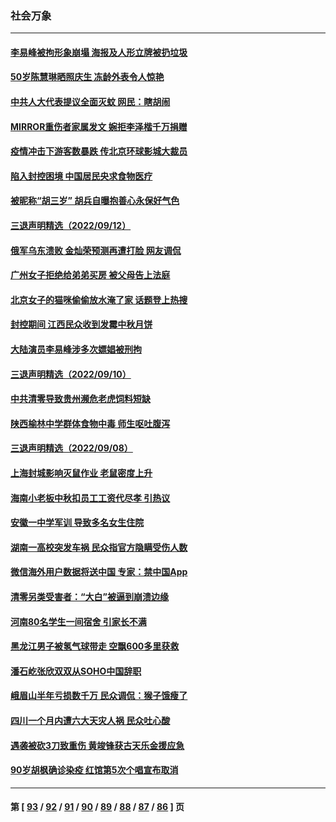 ### 社会万象
---
#### [李易峰被拘形象崩塌 海报及人形立牌被扔垃圾](../../pages/ncid282/n13825175.md) 
#### [50岁陈慧琳晒照庆生 冻龄外表令人惊艳](../../pages/ncid282/n13824346.md) 
#### [中共人大代表提议全面灭蚊 网民：瞎胡闹](../../pages/ncid282/n13824796.md) 
#### [MIRROR重伤者家属发文 婉拒李泽楷千万捐赠](../../pages/ncid282/n13824409.md) 
#### [疫情冲击下游客数暴跌 传北京环球影城大裁员](../../pages/ncid282/n13823898.md) 
#### [陷入封控困境 中国居民央求食物医疗](../../pages/ncid282/n13823589.md) 
#### [被昵称“胡三岁” 胡兵自曝抱善心永保好气色](../../pages/ncid282/n13823595.md) 
#### [三退声明精选（2022/09/12）](../../pages/ncid282/n13823745.md) 
#### [俄军乌东溃败 金灿荣预测再遭打脸 网友调侃](../../pages/ncid282/n13823351.md) 
#### [广州女子拒绝给弟弟买房 被父母告上法庭](../../pages/ncid282/n13823195.md) 
#### [北京女子的猫咪偷偷放水淹了家 话题登上热搜](../../pages/ncid282/n13823152.md) 
#### [封控期间 江西民众收到发霉中秋月饼](../../pages/ncid282/n13823109.md) 
#### [大陆演员李易峰涉多次嫖娼被刑拘](../../pages/ncid282/n13822520.md) 
#### [三退声明精选（2022/09/10）](../../pages/ncid282/n13822071.md) 
#### [中共清零导致贵州濒危老虎饲料短缺](../../pages/ncid282/n13821162.md) 
#### [陕西榆林中学群体食物中毒 师生呕吐腹泻](../../pages/ncid282/n13820911.md) 
#### [三退声明精选（2022/09/08）](../../pages/ncid282/n13820439.md) 
#### [上海封城影响灭鼠作业 老鼠密度上升](../../pages/ncid282/n13819828.md) 
#### [海南小老板中秋扣员工工资代尽孝 引热议](../../pages/ncid282/n13819838.md) 
#### [安徽一中学军训 导致多名女生住院](../../pages/ncid282/n13819752.md) 
#### [湖南一高校突发车祸 民众指官方隐瞒受伤人数](../../pages/ncid282/n13819708.md) 
#### [微信海外用户数据将送中国 专家：禁中国App](../../pages/ncid282/n13819562.md) 
#### [清零另类受害者：“大白”被逼到崩溃边缘](../../pages/ncid282/n13819363.md) 
#### [河南80名学生一间宿舍 引家长不满](../../pages/ncid282/n13819206.md) 
#### [黑龙江男子被氢气球带走 空飘600多里获救](../../pages/ncid282/n13819173.md) 
#### [潘石屹张欣双双从SOHO中国辞职](../../pages/ncid282/n13819135.md) 
#### [峨眉山半年亏损数千万 民众调侃：猴子饿瘦了](../../pages/ncid282/n13818910.md) 
#### [四川一个月内遭六大天灾人祸 民众吐心酸](../../pages/ncid282/n13818803.md) 
#### [遇袭被砍3刀致重伤 黄竣锋获古天乐金援应急](../../pages/ncid282/n13818772.md) 
#### [90岁胡枫确诊染疫 红馆第5次个唱宣布取消](../../pages/ncid282/n13818797.md) 

---
#### 第 [ [93](./93.md) / [92](./92.md) / [91](./91.md) / [90](./90.md) / [89](./89.md) / [88](./88.md) / [87](./87.md) / [86](./86.md) ] 页

